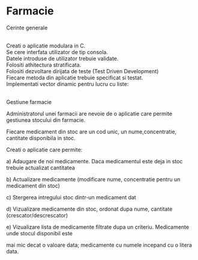 # Farmacie
Cerinte generale

<br>Creati o aplicatie modulara in C.
<br>Se cere interfata utilizator de tip consola.
<br>Datele introduse de utilizator trebuie validate. 
<br>Folositi athitectura stratificata.
<br>Folositi dezvoltare dirijata de teste (Test Driven Development)
<br>Fiecare metoda din aplicatie trebuie specificat si testat.
<br>Implementati vector dinamic pentru lucru cu liste:

<br>Gestiune farmacie

Administratorul unei farmacii are nevoie de o aplicatie care permite gestiunea stocului din farmacie.

Fiecare medicament din stoc are un cod unic, un nume,concentratie, cantitate disponibila in stoc.

Creati o aplicatie care permite:

 a) Adaugare de noi medicamente. Daca medicamentul este deja in stoc trebuie actualizat cantitatea

 b) Actualizare medicamente (modificare nume, concentratie pentru un medicament din stoc)

 c) Stergerea intregului stoc dintr-un medicament dat

 d) Vizualizare medicamente din stoc, ordonat dupa nume, cantitate (crescator/descrescator)

 e) Vizualizare lista de medicamente filtrate dupa un criteriu. Medicamente unde stocul disponibil este

mai mic decat o valoare data; medicamente cu numele incepand cu o litera data.
